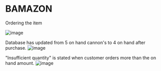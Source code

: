 # BAMAZON
Ordering the item

![image](https://user-images.githubusercontent.com/38058907/49058087-6ed8e580-f1d0-11e8-8e66-15361eab9b47.png)

Database has updated from 5 on hand cannon's to 4 on hand after purchase.
![image](https://user-images.githubusercontent.com/38058907/49058190-eeff4b00-f1d0-11e8-81f1-572bbabf8960.png)

"Insufficient quantity" is stated when customer orders more than the on hand amount.
![image](https://user-images.githubusercontent.com/38058907/49058094-78624d80-f1d0-11e8-8152-e77b717f636f.png)

